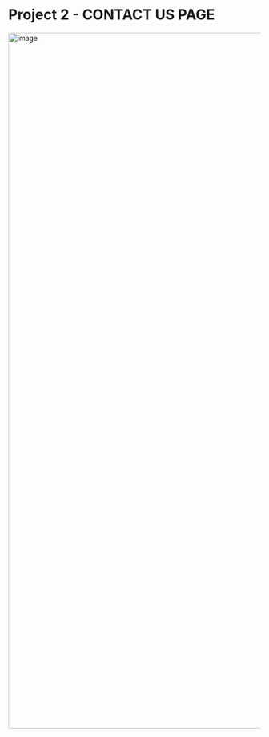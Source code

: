 
# Project 2 - CONTACT US PAGE

<img width="1387" alt="image" src="https://user-images.githubusercontent.com/50476777/236659140-fca83efd-c166-4ad1-bf78-5875b41ec0bf.png">


